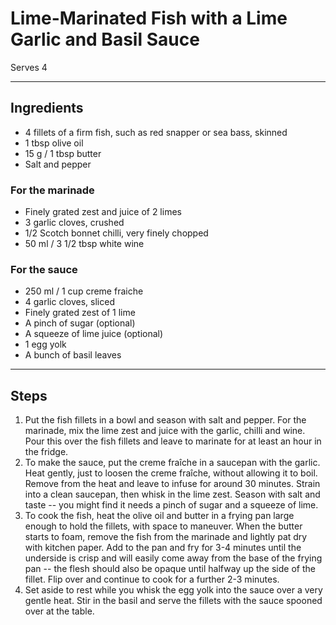 # Lime-Marinated Fish with a Lime Garlic and Basil Sauce

Serves 4

---

## Ingredients

* 4 fillets of a firm fish, such as red snapper or sea bass, skinned
* 1 tbsp olive oil
* 15 g / 1 tbsp butter
* Salt and pepper

### For the marinade
* Finely grated zest and juice of 2 limes
* 3 garlic cloves, crushed
* 1/2 Scotch bonnet chilli, very finely chopped
* 50 ml / 3 1/2 tbsp white wine

### For the sauce
* 250 ml / 1 cup creme fraiche
* 4 garlic cloves, sliced
* Finely grated zest of 1 lime
* A pinch of sugar (optional)
* A squeeze of lime juice (optional)
* 1 egg yolk
* A bunch of basil leaves

---

## Steps

1.  Put the fish fillets in a bowl and season with salt and pepper. For the marinade, mix the lime zest and juice with the garlic, chilli and wine. Pour this over the fish fillets and leave to marinate for at least an hour in the fridge.
2.  To make the sauce, put the creme fraîche in a saucepan with the garlic. Heat gently, just to loosen the creme fraîche, without allowing it to boil. Remove from the heat and leave to infuse for around 30 minutes. Strain into a clean saucepan, then whisk in the lime zest. Season with salt and taste -- you might find it needs a pinch of sugar and a squeeze of lime.
3.  To cook the fish, heat the olive oil and butter in a frying pan large enough to hold the fillets, with space to maneuver. When the butter starts to foam, remove the fish from the marinade and lightly pat dry with kitchen paper. Add to the pan and fry for 3-4 minutes until the underside is crisp and will easily come away from the base of the frying pan -- the flesh should also be opaque until halfway up the side of the fillet. Flip over and continue to cook for a further 2-3 minutes.
4.  Set aside to rest while you whisk the egg yolk into the sauce over a very gentle heat. Stir in the basil and serve the fillets with the sauce spooned over at the table.
